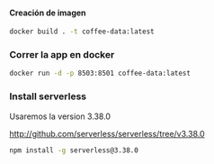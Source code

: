 
#### Creación de imagen 

```bash
docker build . -t coffee-data:latest
```

### Correr la app en docker

```bash
docker run -d -p 8503:8501 coffee-data:latest
```

### Install serverless

Usaremos la version 3.38.0

http://github.com/serverless/serverless/tree/v3.38.0

```bash
npm install -g serverless@3.38.0
```